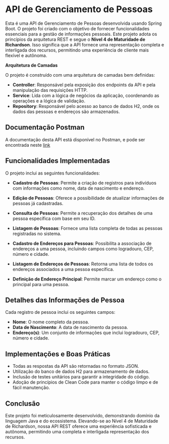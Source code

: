 # API de Gerenciamento de Pessoas

Esta é uma API de Gerenciamento de Pessoas desenvolvida usando Spring Boot. O projeto foi criado com o objetivo de fornecer funcionalidades essenciais para a gestão de informações pessoais. 
Este projeto adota os princípios da arquitetura REST e segue o **Nível 4 de Maturidade de Richardson**. Isso significa que a API fornece uma representação completa e interligada dos recursos, permitindo uma experiência de cliente mais flexível e autônoma.


**Arquitetura de Camadas**

O projeto é construído com uma arquitetura de camadas bem definidas:

- **Controller**: Responsável pela exposição dos endpoints da API e pela manipulação das requisições HTTP.
- **Service**: Lida com a lógica de negócios da aplicação, coordenando as operações e a lógica de validação.
- **Repository**: Responsável pelo acesso ao banco de dados H2, onde os dados das pessoas e endereços são armazenados.

## Documentação Postman
A documentação desta API está disponível no Postman, e pode ser encontrada neste [link](https://www.postman.com/mrdev-team-corp/workspace/publicworkspace/collection/13158450-59fdb5e2-dc1d-4ef6-93c8-a7c1c3ca3709?action=share&creator=13158450)

## Funcionalidades Implementadas

O projeto inclui as seguintes funcionalidades:

- **Cadastro de Pessoas**: Permite a criação de registros para indivíduos com informações como nome, data de nascimento e endereço.

- **Edição de Pessoas**: Oferece a possibilidade de atualizar informações de pessoas já cadastradas.

- **Consulta de Pessoas**: Permite a recuperação dos detalhes de uma pessoa específica com base em seu ID.

- **Listagem de Pessoas**: Fornece uma lista completa de todas as pessoas registradas no sistema.

- **Cadastro de Endereços para Pessoas**: Possibilita a associação de endereços a uma pessoa, incluindo campos como logradouro, CEP, número e cidade.

- **Listagem de Endereços de Pessoas**: Retorna uma lista de todos os endereços associados a uma pessoa específica.

- **Definição de Endereço Principal**: Permite marcar um endereço como o principal para uma pessoa.

## Detalhes das Informações de Pessoa

Cada registro de pessoa inclui os seguintes campos:

- **Nome**: O nome completo da pessoa.
- **Data de Nascimento**: A data de nascimento da pessoa.
- **Endereço(s)**: Um conjunto de informações que inclui logradouro, CEP, número e cidade.

## Implementações e Boas Práticas

- Todas as respostas da API são retornadas no formato JSON.
- Utilização do banco de dados H2 para armazenamento de dados.
- Inclusão de testes unitários para garantir a integridade do código.
- Adoção de princípios de Clean Code para manter o código limpo e de fácil manutenção.

## Conclusão

Este projeto foi meticulosamente desenvolvido, demonstrando domínio da linguagem Java e do ecossistema. Elevando-se ao Nível 4 de Maturidade de Richardson, nossa API REST oferece uma experiência sofisticada e autônoma, permitindo uma completa e interligada representação dos recursos.

